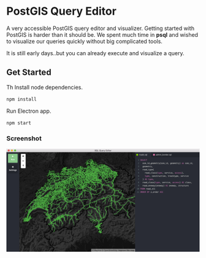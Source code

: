 # PostGIS Query Editor

A very accessible PostGIS query editor and visualizer.
Getting started with PostGIS is harder than it should be. We spent much time in **psql** and wished to visualize
our queries quickly without big complicated tools.

It is still early days..but you can already execute and visualize a query.

## Get Started

Th
Install node dependencies.

```bash
npm install
```

Run Electron app.

```bash
npm start
```

### Screenshot

![PostGIS query editor screenshot](./screenshot.png)
